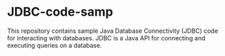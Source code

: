 # JDBC-code-samp
This repository contains sample Java Database Connectivity (JDBC) code for interacting with databases. JDBC is a Java API for connecting and executing queries on a database.
